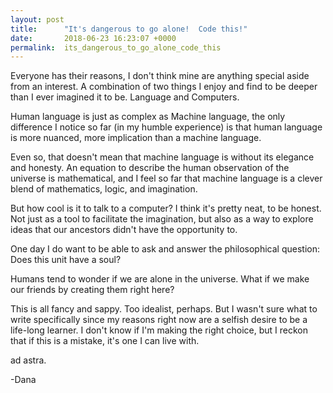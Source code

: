 ```yaml
---
layout: post
title:      "It's dangerous to go alone!  Code this!"
date:       2018-06-23 16:23:07 +0000
permalink:  its_dangerous_to_go_alone_code_this
---
```



Everyone has their reasons, I don't think mine are anything special aside from an interest.  A combination of two things I enjoy and find to be deeper than I ever imagined it to be. Language and Computers.

Human language is just as complex as Machine language, the only difference I notice so far (in my humble experience) is that human language is more nuanced, more implication than a machine language.  

Even so, that doesn't mean that machine language is without its elegance and honesty.  An equation to describe the human observation of the universe is mathematical, and I feel so far that machine language is a clever blend of mathematics, logic, and imagination.

But how cool is it to talk to a computer?  I think it's pretty neat, to be honest.  Not just as a tool to facilitate the imagination, but also as a way to explore ideas that our ancestors didn't have the opportunity to.

One day I do want to be able to ask and answer the philosophical question: Does this unit have a soul?

Humans tend to wonder if we are alone in the universe.  What if we make our friends by creating them right here?

This is all fancy and sappy.  Too idealist, perhaps.  But I wasn't sure what to write specifically since my reasons right now are a selfish desire to be a life-long learner.  I don't know if I'm making the right choice, but I reckon that if this is a mistake, it's one I can live with.

ad astra.

-Dana


